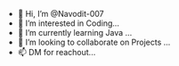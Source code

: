 - 👋 Hi, I’m @Navodit-007
- 👀 I’m interested in Coding...
- 🌱 I’m currently learning Java ...
- 💞️ I’m looking to collaborate on Projects ...
- 📫 DM for reachout...

<!---
Navodit-007/Navodit-007 is a ✨ special ✨ repository because its `README.md` (this file) appears on your GitHub profile.
You can click the Preview link to take a look at your changes.
--->

